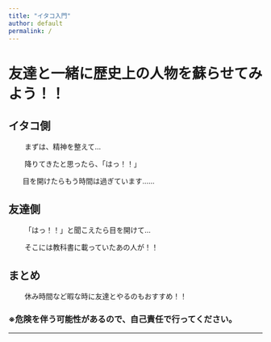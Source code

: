 ```yaml
---
title: "イタコ入門"
author: default
permalink: /
---
```


# 友達と一緒に歴史上の人物を蘇らせてみよう！！

## イタコ側　　

　　
  まずは、精神を整えて...　　
  
  　　
  降りてきたと思ったら、「はっ！！」　　　　
  　　　　
      
  　　目を開けたらもう時間は過ぎています......　　
  
##  友達側  
  
  
　　
  「はっ！！」と聞こえたら目を開けて...  
    
    
　　
  そこには教科書に載っていたあの人が！！  
  
##  まとめ  
　　
  休み時間など暇な時に友達とやるのもおすすめ！！

  ### ※危険を伴う可能性があるので、自己責任で行ってください。


---
